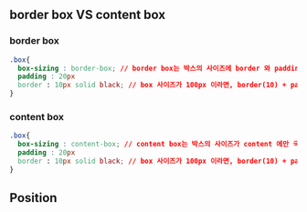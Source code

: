## border box VS content box

### border box
```css
.box{
  box-sizing : border-box; // border box는 박스의 사이즈에 border 와 padding, content가 다 포함 된다.
  padding : 20px
  border : 10px solid black; // box 사이즈가 100px 이라면, border(10) + padding(20) + content(70)
}
```

### content box
```css
.box{
  box-sizing : content-box; // content box는 박스의 사이즈가 content 에만 국한되고, padding과  border는 예외한다.
  padding : 20px
  border : 10px solid black; // box 사이즈가 100px 이라면, border(10) + padding(20) + content(100) = 130 사이즈가 됨
}
```

## Position           
